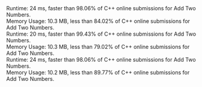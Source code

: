 <div class="container__nthg"><div class="info__2oQ9"><span>Runtime:&nbsp;<span class="data__HC-i">24 ms</span><span>, faster than <span class="data__HC-i">98.06%</span> of C++ online submissions for Add Two Numbers.</span></span></div><div class="info__2oQ9"><span>Memory Usage:&nbsp;<span class="data__HC-i">10.3 MB</span><span>, less than <span class="data__HC-i">84.02%</span> of C++ online submissions for Add Two Numbers.</span></span></div></div>

<div class="container__nthg"><div class="info__2oQ9"><span>Runtime:&nbsp;<span class="data__HC-i">20 ms</span><span>, faster than <span class="data__HC-i">99.43%</span> of C++ online submissions for Add Two Numbers.</span></span></div><div class="info__2oQ9"><span>Memory Usage:&nbsp;<span class="data__HC-i">10.3 MB</span><span>, less than <span class="data__HC-i">79.02%</span> of C++ online submissions for Add Two Numbers.</span></span></div></div>

<div class="container__nthg"><div class="info__2oQ9"><span>Runtime:&nbsp;<span class="data__HC-i">24 ms</span><span>, faster than <span class="data__HC-i">98.06%</span> of C++ online submissions for Add Two Numbers.</span></span></div><div class="info__2oQ9"><span>Memory Usage:&nbsp;<span class="data__HC-i">10.2 MB</span><span>, less than <span class="data__HC-i">89.77%</span> of C++ online submissions for Add Two Numbers.</span></span></div></div>